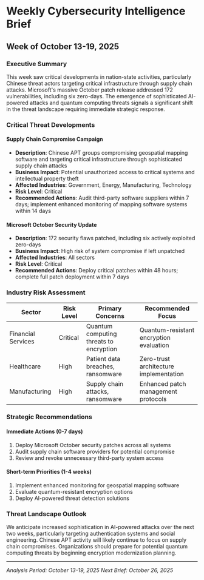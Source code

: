 # Weekly Cybersecurity Intelligence Brief
## Week of October 13-19, 2025

### Executive Summary
This week saw critical developments in nation-state activities, particularly Chinese threat actors targeting critical infrastructure through supply chain attacks. Microsoft's massive October patch release addressed 172 vulnerabilities, including six zero-days. The emergence of sophisticated AI-powered attacks and quantum computing threats signals a significant shift in the threat landscape requiring immediate strategic response.

### Critical Threat Developments

#### Supply Chain Compromise Campaign
- **Description**: Chinese APT groups compromising geospatial mapping software and targeting critical infrastructure through sophisticated supply chain attacks
- **Business Impact**: Potential unauthorized access to critical systems and intellectual property theft
- **Affected Industries**: Government, Energy, Manufacturing, Technology
- **Risk Level**: Critical
- **Recommended Actions**: Audit third-party software suppliers within 7 days; implement enhanced monitoring of mapping software systems within 14 days

#### Microsoft October Security Update
- **Description**: 172 security flaws patched, including six actively exploited zero-days
- **Business Impact**: High risk of system compromise if left unpatched
- **Affected Industries**: All sectors
- **Risk Level**: Critical
- **Recommended Actions**: Deploy critical patches within 48 hours; complete full patch deployment within 7 days

### Industry Risk Assessment
| Sector | Risk Level | Primary Concerns | Recommended Focus |
|--------|------------|------------------|-------------------|
| Financial Services | Critical | Quantum computing threats to encryption | Quantum-resistant encryption evaluation |
| Healthcare | High | Patient data breaches, ransomware | Zero-trust architecture implementation |
| Manufacturing | High | Supply chain attacks, ransomware | Enhanced patch management protocols |

### Strategic Recommendations

#### Immediate Actions (0-7 days)
1. Deploy Microsoft October security patches across all systems
2. Audit supply chain software providers for potential compromise
3. Review and revoke unnecessary third-party system access

#### Short-term Priorities (1-4 weeks)  
1. Implement enhanced monitoring for geospatial mapping software
2. Evaluate quantum-resistant encryption options
3. Deploy AI-powered threat detection solutions

### Threat Landscape Outlook
We anticipate increased sophistication in AI-powered attacks over the next two weeks, particularly targeting authentication systems and social engineering. Chinese APT activity will likely continue to focus on supply chain compromises. Organizations should prepare for potential quantum computing threats by beginning encryption modernization planning.

---
*Analysis Period: October 13-19, 2025*
*Next Brief: October 26, 2025*
